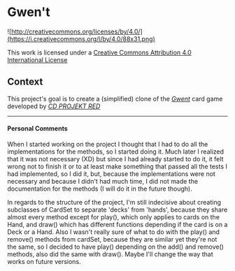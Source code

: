 # Gwen't

![http://creativecommons.org/licenses/by/4.0/](https://i.creativecommons.org/l/by/4.0/88x31.png)

This work is licensed under a
[Creative Commons Attribution 4.0 International License](http://creativecommons.org/licenses/by/4.0/)

Context
-------

This project's goal is to create a (simplified) clone of the
[_Gwent_](https://www.playgwent.com/en) card game developed by [_CD PROJEKT RED_](https://cdprojektred.com/en/)

---

#### Personal Comments
When I started working on the project I thought that I had to do all the implementations for
the methods, so I started doing it. Much later I realized that it was not necessary (XD) but since I
had already started to do it, it felt wrong not to finish it or to at least make something that passed
all the tests I had implemented, so I did it, but, because the implementations were not necessary
and because I didn't had much time, I did not made the documentation for the methods (I will do it in the 
future though).

In regards to the structure of the project, I'm still indecisive about creating subclasses of CardSet to separate 'decks' from 'hands',
because they share almost every method except for play(), which only applies to cards on the Hand, and draw() which
has different functions depending if the card is on a Deck or a Hand. Also I wasn't really sure of
what to do with the play() and remove() methods from cardSet, because they are similar yet they're not the 
same, so I decided to have play() depending on the add() and remove() methods, also did the same with draw().
Maybe I'll change the way that works on future versions.
